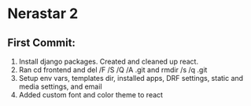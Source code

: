 # Nerastar 2

## First Commit:

1. Install django packages. Created and cleaned up react.
2. Ran cd frontend and del /F /S /Q /A .git and rmdir /s /q .git
3. Setup env vars, templates dir, installed apps, DRF settings, static and media settings, and email
4. Added custom font and color theme to react
